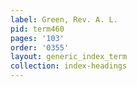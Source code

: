 ```yaml
---
label: Green, Rev. A. L.
pid: term460
pages: '103'
order: '0355'
layout: generic_index_term
collection: index-headings
---
```

